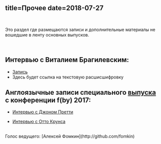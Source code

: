 title=Прочее
date=2018-07-27
----

<br/>

Это раздел где размещаются записи и дополнительные материалы не вошедшие в ленту основных выпусков.

<br/>

## Интервью с Виталием Брагилевским:
   - [Запись](mp3/bravit_interview.mp3)
   - Здесь будет ссылка на текстовую расшисшифровку

## Англоязычные записи специального [выпуска](series-46-1.html) с конференции f(by) 2017:

  - [Интервью с Джоном Претти](mp3/john_p.mp3)

  - [Интервью с Отто Крунса](mp3/otto_k.mp3)

<br/>
Голос ведущего: [Алексей Фомкин](http://github.com/fomkin)
